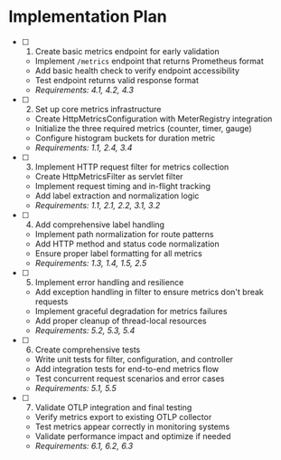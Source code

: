 # Implementation Plan

- [ ] 1. Create basic metrics endpoint for early validation
  - Implement `/metrics` endpoint that returns Prometheus format
  - Add basic health check to verify endpoint accessibility
  - Test endpoint returns valid response format
  - _Requirements: 4.1, 4.2, 4.3_

- [ ] 2. Set up core metrics infrastructure
  - Create HttpMetricsConfiguration with MeterRegistry integration
  - Initialize the three required metrics (counter, timer, gauge)
  - Configure histogram buckets for duration metric
  - _Requirements: 1.1, 2.4, 3.4_

- [ ] 3. Implement HTTP request filter for metrics collection
  - Create HttpMetricsFilter as servlet filter
  - Implement request timing and in-flight tracking
  - Add label extraction and normalization logic
  - _Requirements: 1.1, 2.1, 2.2, 3.1, 3.2_

- [ ] 4. Add comprehensive label handling
  - Implement path normalization for route patterns
  - Add HTTP method and status code normalization
  - Ensure proper label formatting for all metrics
  - _Requirements: 1.3, 1.4, 1.5, 2.5_

- [ ] 5. Implement error handling and resilience
  - Add exception handling in filter to ensure metrics don't break requests
  - Implement graceful degradation for metrics failures
  - Add proper cleanup of thread-local resources
  - _Requirements: 5.2, 5.3, 5.4_

- [ ] 6. Create comprehensive tests
  - Write unit tests for filter, configuration, and controller
  - Add integration tests for end-to-end metrics flow
  - Test concurrent request scenarios and error cases
  - _Requirements: 5.1, 5.5_

- [ ] 7. Validate OTLP integration and final testing
  - Verify metrics export to existing OTLP collector
  - Test metrics appear correctly in monitoring systems
  - Validate performance impact and optimize if needed
  - _Requirements: 6.1, 6.2, 6.3_